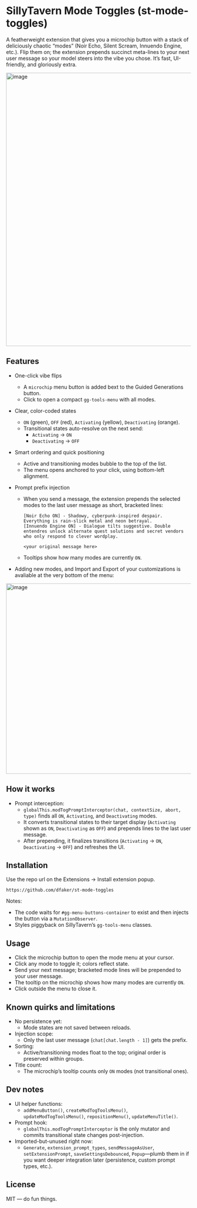 # SillyTavern Mode Toggles (st-mode-toggles)

A featherweight extension that gives you a microchip button with a stack of deliciously chaotic “modes” (Noir Echo, Silent Scream, Innuendo Engine, etc.). Flip them on; the extension prepends succinct meta-lines to your next user message so your model steers into the vibe you chose. It’s fast, UI-friendly, and gloriously extra.

<img width="1713" height="745" alt="image" src="https://github.com/user-attachments/assets/004885a7-5706-4c45-aa0a-a2b210b0c431" />

## Features

- One-click vibe flips
  - A `microchip` menu button is added bext to the Guided Generations button.
  - Click to open a compact `gg-tools-menu` with all modes.

- Clear, color-coded states
  - `ON` (green), `OFF` (red), `Activating` (yellow), `Deactivating` (orange).
  - Transitional states auto-resolve on the next send:
    - `Activating` → `ON`
    - `Deactivating` → `OFF`

- Smart ordering and quick positioning
  - Active and transitioning modes bubble to the top of the list.
  - The menu opens anchored to your click, using bottom-left alignment.

- Prompt prefix injection
  - When you send a message, the extension prepends the selected modes to the last user message as short, bracketed lines:
    ```
    [Noir Echo ON] - Shadowy, cyberpunk-inspired despair. Everything is rain-slick metal and neon betrayal.
    [Innuendo Engine ON] - Dialogue tilts suggestive. Double entendres unlock alternate quest solutions and secret vendors who only respond to clever wordplay.

    <your original message here>
    ```
  - Tooltips show how many modes are currently `ON`.

- Adding new modes, and Import and Export of your customizations is avaliable at the very bottom of the menu:

<img width="509" height="519" alt="image" src="https://github.com/user-attachments/assets/02c0d416-0e9c-44e2-a7dc-c2c0fb759a54" />

## How it works

- Prompt interception:
  - `globalThis.modTogPromptInterceptor(chat, contextSize, abort, type)` finds all `ON`, `Activating`, and `Deactivating` modes.
  - It converts transitional states to their target display (`Activating` shown as `ON`, `Deactivating` as `OFF`) and prepends lines to the last user message.
  - After prepending, it finalizes transitions (`Activating` → `ON`, `Deactivating` → `OFF`) and refreshes the UI.

## Installation

Use the repo url on the Extensions -> Install extension popup.

`https://github.com/dfaker/st-mode-toggles`

Notes:
- The code waits for `#gg-menu-buttons-container` to exist and then injects the button via a `MutationObserver`.
- Styles piggyback on SillyTavern’s `gg-tools-menu` classes.

## Usage

- Click the microchip button to open the mode menu at your cursor.
- Click any mode to toggle it; colors reflect state.
- Send your next message; bracketed mode lines will be prepended to your user message.
- The tooltip on the microchip shows how many modes are currently `ON`.
- Click outside the menu to close it.

## Known quirks and limitations

- No persistence yet:
  - Mode states are not saved between reloads.
- Injection scope:
  - Only the last user message (`chat[chat.length - 1]`) gets the prefix.
- Sorting:
  - Active/transitioning modes float to the top; original order is preserved within groups.
- Title count:
  - The microchip’s tooltip counts only `ON` modes (not transitional ones).

## Dev notes

- UI helper functions:
  - `addMenuButton()`, `createModTogToolsMenu()`, `updateModTogToolsMenu()`, `repositionMenu()`, `updateMenuTitle()`.
- Prompt hook:
  - `globalThis.modTogPromptInterceptor` is the only mutator and commits transitional state changes post-injection.
- Imported-but-unused right now:
  - `Generate`, `extension_prompt_types`, `sendMessageAsUser`, `setExtensionPrompt`, `saveSettingsDebounced`, `Popup`—plumb them in if you want deeper integration later (persistence, custom prompt types, etc.).

## License

MIT — do fun things.
